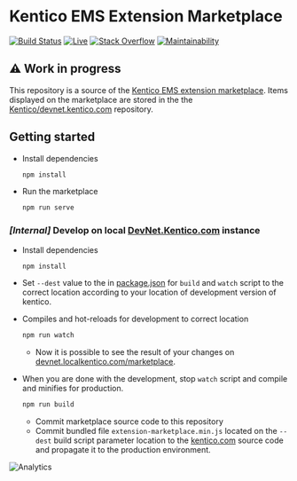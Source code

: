 # Kentico EMS Extension Marketplace


[![Build Status](https://api.travis-ci.com/Kentico/ems-extension-marketplace.svg?branch=master)](https://travis-ci.com/Kentico/ems-extension-marketplace)
[![Live](https://img.shields.io/badge/Live-brightgreen.svg)](https://devnet.kentico.com/)
[![Stack Overflow](https://img.shields.io/badge/Stack%20Overflow-ASK%20NOW-FE7A16.svg?logo=stackoverflow&logoColor=white)](https://stackoverflow.com/tags/kentico)
[![Maintainability](https://api.codeclimate.com/v1/badges/54b3d5094d76ef66d0b4/maintainability)](https://codeclimate.com/github/Kentico/ems-extension-marketplace/maintainability)


## :warning: Work in progress

This repository is a source of the [Kentico EMS extension marketplace](https://devnet.kentico.com/marketplace). Items displayed on the marketplace are stored in the the [Kentico/devnet.kentico.com](https://github.com/Kentico/devnet.kentico.com/) repository.

## Getting started

* Install dependencies
  
  ```sh
  npm install
  ```

* Run the marketplace

  ```sh
  npm run serve
  ```

### *[Internal]* Develop on local [DevNet.Kentico.com](DevNet.Kentico.com) instance

* Install dependencies
  
  ```sh
  npm install
  ```

* Set `--dest` value to the in [package.json](/package.json#L7) for `build` and `watch` script to the correct location according to your location of development version of kentico.

* Compiles and hot-reloads for development to correct location

  ```sh
  npm run watch
  ```

  * Now it is possible to see the result of your changes on [devnet.localkentico.com/marketplace](devnet.localkentico.com/marketplace).

* When you are done with the development, stop `watch` script and compile and minifies for production.

  ```sh
  npm run build
  ```

  * Commit marketplace source code to this repository
  * Commit bundled file `extension-marketplace.min.js` located on the `--dest` build script parameter location to the [kentico.com](kentico.com) source code and propagate it to the production environment.

![Analytics](https://kentico-ga-beacon.azurewebsites.net/api/UA-69014260-4/Kentico/ems-extension-marketplace?pixel)
